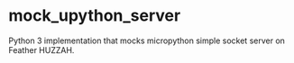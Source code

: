 # mock_upython_server
Python 3 implementation that mocks micropython simple socket server on Feather HUZZAH.
